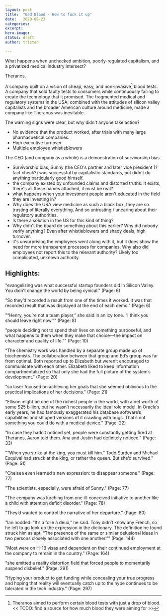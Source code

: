 ```yaml
---
layout: post
title:  "Bad Blood - How to fuck it up"
date:   2020-08-23
categories:
excerpt:
hero-image:
status: draft
author: tristan

---
```


What happens when unchecked ambition, poorly-regulated capitalism, and a
privatized medical industry intersect?

Theranos.

A company built on a vision of cheap, easy, and non-invasive[^non-invasive]
blood tests. A company that sold faulty tests to consumers while continuously
failing to create the technology that it promised. The fragmented medical and
regulatory systems in the USA, combined with the attitudes of silicon valley
capitalists and the broader American culture around medicine, made a company
like Theranos was inevitable.

[^non-invasive]: Theranos aimed to perform certain blood tests with just a drop
    of blood. << TODO: find a source for how much blood they were aiming for >>

The warning signs were clear, but why didn't anyone take action?
- No evidence that the product worked, after trials with many large
  pharmacuetical companies.
- High executive turnover.
- Multiple employee whistleblowers

The CEO (and company as a whole) is a demonstration of survivorship bias

- Survivorship bias, Sunny (the CEO's partner and later vice president (?fact
  check?) was successful by capitalistic standards, but didn't do anything
  particularly good himself.
- the company existed by unfounded claims and distorted truths. It exists,
  there's all these names attached, it must be real?
- what happens when your investment people aren't educated in the field they
  are investing in?
- Why does the USA view medicine as such a black box, they are so trusting of
  literally everything. And so untrusting / uncaring about their regulatory
  authorities.
- Is there a solution in the US for this kind of thing? 
- Why didn't the board do something about this earlier? Why did nobody verify
  anything? Even after whistleblowers and shady deals, high turnover.
- it's unsurprising the employees went along with it, but it does show the 
  need for more transparent processes for companies. Why also did employees 
  not report this to the relevant authority? Likely too complicated, unknown
  authority.



## Highlights:

"evangelizing was what successful startup founders did in Silicon Valley. You
didn’t change the world by being cynical." (Page: 6)
                
"So they’d recorded a result from one of the times it worked. It was that
recorded result that was displayed at the end of each demo." (Page: 6)
                
"“Henry, you’re not a team player,” she said in an icy tone. “I think you
should leave right now.”" (Page: 8)
                
"people deciding not to spend their lives on something purposeful, and what
happens to them when they make that choice—the impact on character and quality
of life.”" (Page: 10)
                
"The chemistry work was handled by a separate group made up of biochemists. The
collaboration between that group and Ed’s group was far from optimal. Both
reported up to Elizabeth but weren’t encouraged to communicate with each other.
Elizabeth liked to keep information compartmentalized so that only she had the
full picture of the system’s development." (Page: 20)
                
"so laser focused on achieving her goals that she seemed oblivious to the
practical implications of her decisions." (Page: 21)
                
"Ellison might be one of the richest people in the world, with a net worth of
some $25 billion, but he wasn’t necessarily the ideal role model. In Oracle’s
early years, he had famously exaggerated his database software’s capabilities
and shipped versions of it crawling with bugs. That’s not something you could
do with a medical device." (Page: 22)
                
"In case they hadn’t noticed yet, people were constantly getting fired at
Theranos, Aaron told them. Ana and Justin had definitely noticed." (Page: 33)
                
"“When you strike at the king, you must kill him.” Todd Surdey and Michael
Esquivel had struck at the king, or rather the queen. But she’d survived."
(Page: 51)
                
"Chelsea even learned a new expression: to disappear someone." (Page: 77)
                
"The scientists, especially, were afraid of Sunny." (Page: 77)
                
"The company was lurching from one ill-conceived initiative to another like a
child with attention deficit disorder." (Page: 78)
                
"They’d wanted to control the narrative of her departure." (Page: 80)
                
"Ian nodded. “It’s a folie à deux,” he said. Tony didn’t know any French, so he
left to go look up the expression in the dictionary. The definition he found
struck him as apt: “The presence of the same or similar delusional ideas in two
persons closely associated with one another.”" (Page: 144)
                
"Most were on H-1B visas and dependent on their continued employment at the
company to remain in the country." (Page: 164)
                
"she emitted a reality distortion field that forced people to momentarily
suspend disbelief." (Page: 291)
                
"Hyping your product to get funding while concealing your true progress and
hoping that reality will eventually catch up to the hype continues to be
tolerated in the tech industry." (Page: 297)
